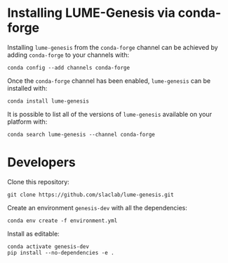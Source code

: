Installing LUME-Genesis via conda-forge
=======================

Installing `lume-genesis` from the `conda-forge` channel can be achieved by adding `conda-forge` to your channels with:

```
conda config --add channels conda-forge
```

Once the `conda-forge` channel has been enabled, `lume-genesis` can be installed with:

```
conda install lume-genesis
```

It is possible to list all of the versions of `lume-genesis` available on your platform with:

```
conda search lume-genesis --channel conda-forge
```



Developers
==========


Clone this repository:
```shell
git clone https://github.com/slaclab/lume-genesis.git
```

Create an environment `genesis-dev` with all the dependencies:
```shell
conda env create -f environment.yml
```


Install as editable:
```shell
conda activate genesis-dev
pip install --no-dependencies -e .
```




